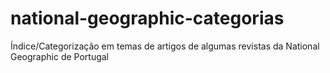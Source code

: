 # national-geographic-categorias
Índice/Categorização em temas de artigos de algumas revistas da National Geographic de Portugal
